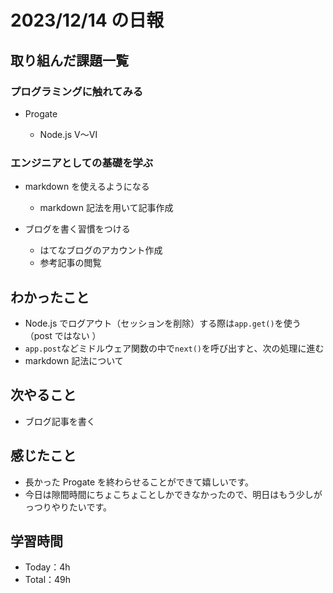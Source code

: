 # 2023/12/14 の日報

## 取り組んだ課題一覧

### プログラミングに触れてみる

- Progate

  - Node.js Ⅴ〜Ⅵ

### エンジニアとしての基礎を学ぶ

- markdown を使えるようになる

  - markdown 記法を用いて記事作成

- ブログを書く習慣をつける
  - はてなブログのアカウント作成
  - 参考記事の閲覧

## わかったこと

- Node.js でログアウト（セッションを削除）する際は`app.get()`を使う（post ではない
  ）
- `app.post`などミドルウェア関数の中で`next()`を呼び出すと、次の処理に進む
- markdown 記法について

## 次やること

- ブログ記事を書く

## 感じたこと

- 長かった Progate を終わらせることができて嬉しいです。
- 今日は隙間時間にちょこちょことしかできなかったので、明日はもう少しがっつりやりたいです。

## 学習時間

- Today：4h
- Total：49h
